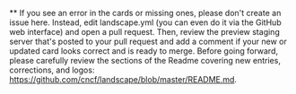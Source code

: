 ** If you see an error in the cards or missing ones, please don't create an issue here. Instead, edit landscape.yml (you can even do it via the GitHub web interface) and open a pull request. Then, review the preview staging server that's posted to your pull request and add a comment if your new or updated card looks correct and is ready to merge. Before going forward, please carefully review the sections of the Readme covering new entries, corrections, and logos: https://github.com/cncf/landscape/blob/master/README.md.
